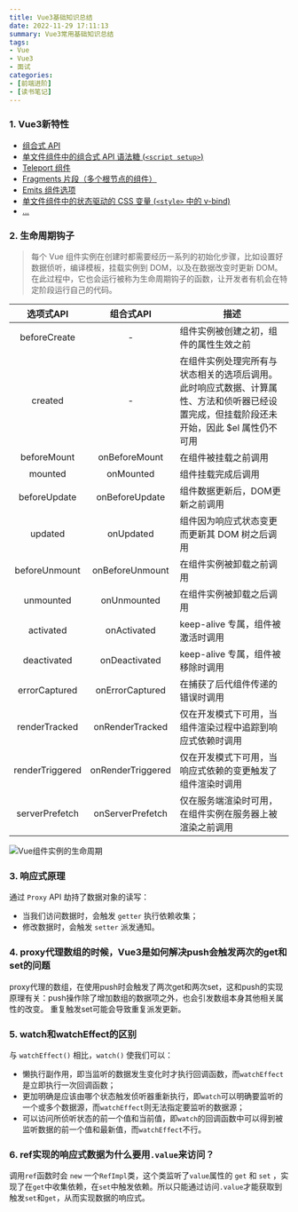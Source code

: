 ```yaml
---
title: Vue3基础知识总结
date: 2022-11-29 17:11:13
summary: Vue3常用基础知识总结
tags:
- Vue
- Vue3
- 面试
categories:
- [前端进阶]
- [读书笔记]
---
```


### 1. Vue3新特性
- [组合式 API](https://cn.vuejs.org/guide/extras/composition-api-faq.html)
- [单文件组件中的组合式 API 语法糖 (`<script setup>`)](https://cn.vuejs.org/api/sfc-script-setup.html)
- [Teleport 组件](https://cn.vuejs.org/guide/built-ins/teleport.html)
- [Fragments 片段（多个根节点的组件）](https://v3-migration.vuejs.org/zh/new/fragments.html)
- [Emits 组件选项](https://cn.vuejs.org/api/options-state.html#emits)
- [单文件组件中的状态驱动的 CSS 变量 (`<style>` 中的 v-bind)](https://cn.vuejs.org/api/sfc-css-features.html#v-bind-in-css)
- [...](https://v3-migration.vuejs.org/zh/)


### 2. 生命周期钩子
> 每个 Vue 组件实例在创建时都需要经历一系列的初始化步骤，比如设置好数据侦听，编译模板，挂载实例到 DOM，以及在数据改变时更新 DOM。在此过程中，它也会运行被称为生命周期钩子的函数，让开发者有机会在特定阶段运行自己的代码。

选项式API | 组合式API | 描述
:---:|:---:|---
beforeCreate | - | 组件实例被创建之初，组件的属性生效之前
created | - | 在组件实例处理完所有与状态相关的选项后调用。 此时响应式数据、计算属性、方法和侦听器已经设置完成，但挂载阶段还未开始，因此 $el 属性仍不可用
beforeMount | onBeforeMount | 在组件被挂载之前调用
mounted | onMounted | 组件挂载完成后调用
beforeUpdate | onBeforeUpdate | 组件数据更新后，DOM更新之前调用
updated | onUpdated | 组件因为响应式状态变更而更新其 DOM 树之后调用
beforeUnmount | onBeforeUnmount | 在组件实例被卸载之前调用
unmounted | onUnmounted | 在组件实例被卸载之后调用
activated | onActivated | keep-alive 专属，组件被激活时调用
deactivated | onDeactivated | keep-alive 专属，组件被移除时调用
errorCaptured | onErrorCaptured | 在捕获了后代组件传递的错误时调用
renderTracked | onRenderTracked | 仅在开发模式下可用，当组件渲染过程中追踪到响应式依赖时调用
renderTriggered | onRenderTriggered | 仅在开发模式下可用，当响应式依赖的变更触发了组件渲染时调用
serverPrefetch | onServerPrefetch | 仅在服务端渲染时可用，在组件实例在服务器上被渲染之前调用
![Vue组件实例的生命周期](https://cn.vuejs.org/assets/lifecycle.16e4c08e.png)

### 3. 响应式原理
通过 `Proxy` API 劫持了数据对象的读写：
- 当我们访问数据时，会触发 `getter` 执行依赖收集；
- 修改数据时，会触发 `setter` 派发通知。

### 4. proxy代理数组的时候，Vue3是如何解决push会触发两次的get和set的问题
proxy代理的数组，在使用push时会触发了两次get和两次set，这和push的实现原理有关：push操作除了增加数组的数据项之外，也会引发数组本身其他相关属性的改变。
重复触发set可能会导致重复派发更新。

### 5. watch和watchEffect的区别
与 `watchEffect()` 相比，`watch()` 使我们可以：
- 懒执行副作用，即当监听的数据发生变化时才执行回调函数，而`watchEffect`是立即执行一次回调函数；
- 更加明确是应该由哪个状态触发侦听器重新执行，即`watch`可以明确要监听的一个或多个数据源，而`watchEffect`则无法指定要监听的数据源；
- 可以访问所侦听状态的前一个值和当前值，即`watch`的回调函数中可以得到被监听数据的前一个值和最新值，而`watchEffect`不行。

### 6. ref实现的响应式数据为什么要用`.value`来访问？
调用`ref`函数时会 `new` 一个`RefImpl`类，这个类监听了`value`属性的 `get` 和 `set` ，实现了在`get`中收集依赖，在`set`中触发依赖。所以只能通过访问`.value`才能获取到触发`set`和`get`，从而实现数据的响应式。